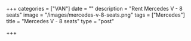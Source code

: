 +++
categories = ["VAN"]
date = ""
description = "Rent Mercedes V - 8 seats"
image = "/images/mercedes-v-8-seats.png"
tags = ["Mercedes"]
title = "Mercedes V - 8 seats"
type = "post"

+++
